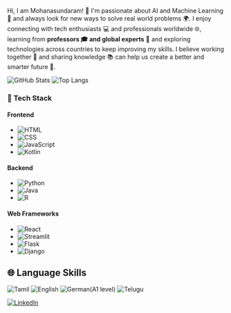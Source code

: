 
Hi, I am Mohanasundaram! 👋
I'm passionate about AI and Machine Learning 🤖 and always look for new ways to solve real world problems 🌍. I enjoy connecting with tech enthusiasts 💻 and professionals worldwide 🌐, learning from **professors 🎓 and global experts** 🌟 and exploring technologies across countries to keep improving my skills. I believe working together 🤝 and sharing knowledge 📚 can help us create a better and smarter future 🚀.

![GitHub Stats](https://github-readme-stats.vercel.app/api?username=MOHANsundar007&show_icons=true&count_private=true&hide_title=true)
![Top Langs](https://github-readme-stats.vercel.app/api/top-langs/?username=MOHANsundar007&layout=compact)

### 🚀 **Tech Stack**

#### **Frontend**
- ![HTML](https://img.shields.io/badge/HTML-E34F26?style=flat&logo=html5&logoColor=white) 
- ![CSS](https://img.shields.io/badge/CSS-1572B6?style=flat&logo=css3&logoColor=white) 
- ![JavaScript](https://img.shields.io/badge/JavaScript-F7DF1E?style=flat&logo=javascript&logoColor=black) 
- ![Kotlin](https://img.shields.io/badge/Kotlin-7F52FF?style=flat&logo=kotlin&logoColor=white) 

#### **Backend**
- ![Python](https://img.shields.io/badge/Python-3776AB?style=flat&logo=python&logoColor=white) 
- ![Java](https://img.shields.io/badge/Java-007396?style=flat&logo=java&logoColor=white) 
- ![R](https://img.shields.io/badge/R-276DC3?style=flat&logo=r&logoColor=white) 

#### **Web Frameworks**
- ![React](https://img.shields.io/badge/React-61DAFB?style=flat&logo=react&logoColor=black) 
- ![Streamlit](https://img.shields.io/badge/Streamlit-FF4B4B?style=flat&logo=streamlit&logoColor=white) 
- ![Flask](https://img.shields.io/badge/Flask-000000?style=flat&logo=flask&logoColor=white) 
- ![Django](https://img.shields.io/badge/Django-092E20?style=flat&logo=django&logoColor=white) 


## 🌐 Language Skills
![Tamil](https://img.shields.io/badge/-Tamil-FF5722?style=flat&logo=googletranslate&logoColor=white)
![English](https://img.shields.io/badge/-English-007ACC?style=flat&logo=googletranslate&logoColor=white)
![German(A1 level)](https://img.shields.io/badge/-German(A1)-FFCE00?style=flat&logo=googletranslate&logoColor=black)
![Telugu](https://img.shields.io/badge/-Telugu-2196F3?style=flat&logo=googletranslate&logoColor=white)


[![LinkedIn](https://img.shields.io/badge/LinkedIn-0077B5?style=flat&logo=linkedin&logoColor=white)](www.linkedin.com/in/mohanasundaram-g-ai-ml-387b77259)



